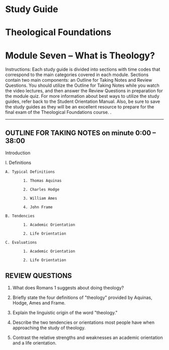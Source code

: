 # Study Guide 
# Theological Foundations
# Module Seven – What is Theology?

Instructions: Each study guide is divided into sections with time codes that correspond to the main categories covered in each module. Sections contain two main components: an Outline for Taking Notes and Review Questions. You should utilize the Outline for Taking Notes while you watch the video lectures, and then answer the Review Questions in preparation for the module quiz. For more information about best ways to utilize the study guides, refer back to the Student Orientation Manual. Also, be sure to save the study guides as they will be an excellent resource to prepare for the final exam of the Theological Foundations course.
.
**********************************

## OUTLINE FOR TAKING NOTES on minute 0:00 – 38:00


Introduction

I. Definitions 

	A. Typical Definitions

    		1. Thomas Aquinas 

    		2. Charles Hodge

    		3. William Ames 

    		4. John Frame 

	B. Tendencies 

    		1. Academic Orientation 

    		2. Life Orientation

	C. Evaluations 

    		1. Academic Orientation 

    		2. Life Orientation 


## REVIEW QUESTIONS

1. What does Romans 1 suggests about doing theology?

2. Briefly state the four definitions of "theology" provided by Aquinas, Hodge, Ames and Frame. 

3. Explain the linguistic origin of the word "theology."

4. Describe the two tendencies or orientations most people have when approaching the study of theology. 

5. Contrast the relative strengths and weaknesses an academic orientation and a life orientation. 

